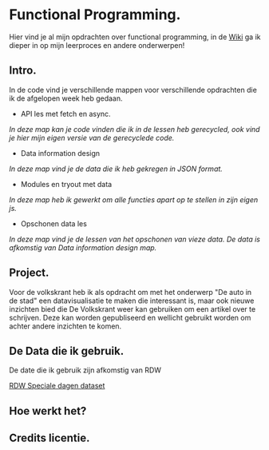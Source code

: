 # Functional Programming.
Hier vind je al mijn opdrachten over functional programming, in de [Wiki](https://github.com/tilltheant/functional-programming/wiki) ga ik dieper in op mijn leerproces en andere onderwerpen! 



## Intro.

In de code vind je verschillende mappen voor verschillende opdrachten die ik de afgelopen week heb gedaan.
- API les met fetch en async.

_In deze map kan je code vinden die ik in de lessen heb gerecycled, ook vind je hier mijn eigen versie van de gerecyclede code._

- Data information design

_In deze map vind je de data die ik heb gekregen in JSON format._

- Modules en tryout met data

_In deze map heb ik gewerkt om alle functies apart op te stellen in zijn eigen js._

- Opschonen data les
 
 _In deze map vind je de lessen van het opschonen van vieze data. De data is afkomstig van Data information design map._


## Project.
Voor de volkskrant heb ik als opdracht om met het onderwerp "De auto in de stad" een datavisualisatie te maken die interessant is, maar ook nieuwe inzichten bied die De Volkskrant weer kan gebruiken om een artikel over te schrijven. Deze kan worden gepubliseerd en wellicht gebruikt worden om achter andere inzichten te komen.


## De Data die ik gebruik.
De date die ik gebruik zijn afkomstig van RDW 

[RDW Speciale dagen dataset](https://opendata.rdw.nl/Parkeren/Open-Data-Parkeren-SPECIALE-DAG/hpi4-mynq)

## Hoe werkt het?



## Credits licentie.


